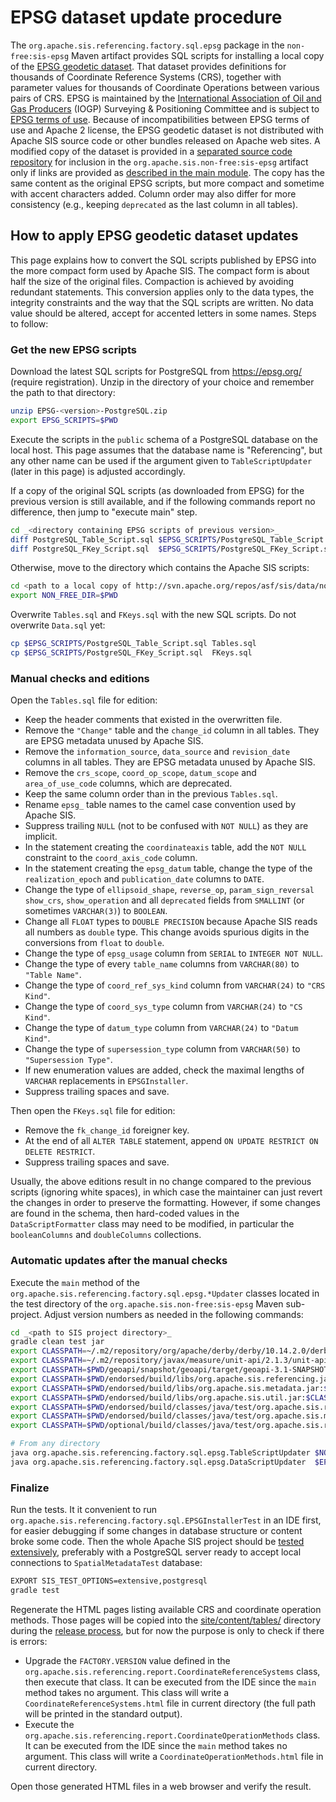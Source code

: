 # EPSG dataset update procedure

The `org.apache.sis.referencing.factory.sql.epsg` package in the `non-free:sis-epsg` Maven artifact
provides SQL scripts for installing a local copy of the [EPSG geodetic dataset](https://epsg.org/).
That dataset provides definitions for thousands of Coordinate Reference Systems (CRS),
together with parameter values for thousands of Coordinate Operations between various pairs of CRS.
EPSG is maintained by the [International Association of Oil and Gas Producers](https://www.iogp.org/) (IOGP)
Surveying & Positioning Committee and is subject to [EPSG terms of use](https://epsg.org/terms-of-use.html).
Because of incompatibilities between EPSG terms of use and Apache 2 license,
the EPSG geodetic dataset is not distributed with Apache SIS source code or other bundles released on Apache web sites.
A modified copy of the dataset is provided in a [separated source code repository](https://svn.apache.org/repos/asf/sis/data/non-free/EPSG/)
for inclusion in the `org.apache.sis.non-free:sis-epsg` artifact only if links are provided as
[described in the main module](../../../../../../../../main/org/apache/sis/referencing/factory/sql/epsg/README.md).
The copy has the same content as the original EPSG scripts, but more compact and sometime with accent characters added.
Column order may also differ for more consistency (e.g., keeping `deprecated` as the last column in all tables).


## How to apply EPSG geodetic dataset updates

This page explains how to convert the SQL scripts published by EPSG into the more compact form used by Apache SIS.
The compact form is about half the size of the original files. Compaction is achieved by avoiding redundant statements.
This conversion applies only to the data types, the integrity constraints and the way that the SQL scripts are written.
No data value should be altered, accept for accented letters in some names. Steps to follow:


### Get the new EPSG scripts

Download the latest SQL scripts for PostgreSQL from https://epsg.org/ (require registration).
Unzip in the directory of your choice and remember the path to that directory:

```bash
unzip EPSG-<version>-PostgreSQL.zip
export EPSG_SCRIPTS=$PWD
```

Execute the scripts in the `public` schema of a PostgreSQL database on the local host.
This page assumes that the database name is "Referencing", but any other name can be used
if the argument given to `TableScriptUpdater` (later in this page) is adjusted accordingly.

If a copy of the original SQL scripts (as downloaded from EPSG) for the previous version is still available,
and if the following commands report no difference, then jump to "execute main" step.

```bash
cd _<directory containing EPSG scripts of previous version>_
diff PostgreSQL_Table_Script.sql $EPSG_SCRIPTS/PostgreSQL_Table_Script.sql
diff PostgreSQL_FKey_Script.sql  $EPSG_SCRIPTS/PostgreSQL_FKey_Script.sql
```

Otherwise, move to the directory which contains the Apache SIS scripts:

```bash
cd <path to a local copy of http://svn.apache.org/repos/asf/sis/data/non-free/EPSG/>
export NON_FREE_DIR=$PWD
```

Overwrite `Tables.sql` and `FKeys.sql` with the new SQL scripts.
Do not overwrite `Data.sql` yet:

```bash
cp $EPSG_SCRIPTS/PostgreSQL_Table_Script.sql Tables.sql
cp $EPSG_SCRIPTS/PostgreSQL_FKey_Script.sql  FKeys.sql
```


### Manual checks and editions

Open the `Tables.sql` file for edition:

* Keep the header comments that existed in the overwritten file.
* Remove the `"Change"` table and the `change_id` column in all tables. They are EPSG metadata unused by Apache SIS.
* Remove the `information_source`, `data_source` and `revision_date` columns in all tables. They are EPSG metadata unused by Apache SIS.
* Remove the `crs_scope`, `coord_op_scope`, `datum_scope` and `area_of_use_code` columns, which are deprecated.
* Keep the same column order than in the previous `Tables.sql`.
* Rename `epsg_` table names to the camel case convention used by Apache SIS.
* Suppress trailing `NULL` (not to be confused with `NOT NULL`) as they are implicit.
* In the statement creating the `coordinateaxis` table,
  add the `NOT NULL` constraint to the `coord_axis_code` column.
* In the statement creating the `epsg_datum` table,
  change the type of the `realization_epoch` and `publication_date` columns to `DATE`.
* Change the type of `ellipsoid_shape`, `reverse_op`, `param_sign_reversal`
  `show_crs`, `show_operation` and all `deprecated` fields from `SMALLINT`
  (or sometimes `VARCHAR(3)`) to `BOOLEAN`.
* Change all `FLOAT` types to `DOUBLE PRECISION` because Apache SIS reads all numbers as `double` type.
  This change avoids spurious digits in the conversions from `float` to `double`.
* Change the type of `epsg_usage` column from `SERIAL` to `INTEGER NOT NULL`.
* Change the type of every `table_name` columns from `VARCHAR(80)` to `"Table Name"`.
* Change the type of `coord_ref_sys_kind` column from `VARCHAR(24)` to `"CRS Kind"`.
* Change the type of `coord_sys_type` column from `VARCHAR(24)` to `"CS Kind"`.
* Change the type of `datum_type` column from `VARCHAR(24)` to `"Datum Kind"`.
* Change the type of `supersession_type` column from `VARCHAR(50)` to `"Supersession Type"`.
* If new enumeration values are added, check the maximal lengths of `VARCHAR` replacements in `EPSGInstaller`.
* Suppress trailing spaces and save.

Then open the `FKeys.sql` file for edition:

* Remove the `fk_change_id` foreigner key.
* At the end of all `ALTER TABLE` statement, append `ON UPDATE RESTRICT ON DELETE RESTRICT`.
* Suppress trailing spaces and save.

Usually, the above editions result in no change compared to the previous scripts (ignoring white spaces),
in which case the maintainer can just revert the changes in order to preserve the formatting.
However, if some changes are found in the schema, then hard-coded values in the `DataScriptFormatter` class
may need to be modified, in particular the `booleanColumns` and `doubleColumns` collections.


### Automatic updates after the manual checks

Execute the `main` method of the `org.apache.sis.referencing.factory.sql.epsg.*Updater` classes
located in the test directory of the `org.apache.sis.non-free:sis-epsg` Maven sub-project.
Adjust version numbers as needed in the following commands:

```bash
cd _<path to SIS project directory>_
gradle clean test jar
export CLASSPATH=~/.m2/repository/org/apache/derby/derby/10.14.2.0/derby-10.14.2.0.jar
export CLASSPATH=~/.m2/repository/javax/measure/unit-api/2.1.3/unit-api-2.1.3.jar:$CLASSPATH
export CLASSPATH=$PWD/geoapi/snapshot/geoapi/target/geoapi-3.1-SNAPSHOT.jar:$CLASSPATH
export CLASSPATH=$PWD/endorsed/build/libs/org.apache.sis.referencing.jar:$CLASSPATH
export CLASSPATH=$PWD/endorsed/build/libs/org.apache.sis.metadata.jar:$CLASSPATH
export CLASSPATH=$PWD/endorsed/build/libs/org.apache.sis.util.jar:$CLASSPATH
export CLASSPATH=$PWD/endorsed/build/classes/java/test/org.apache.sis.referencing:$CLASSPATH
export CLASSPATH=$PWD/endorsed/build/classes/java/test/org.apache.sis.metadata:$CLASSPATH
export CLASSPATH=$PWD/optional/build/classes/java/test/org.apache.sis.referencing.epsg:$CLASSPATH

# From any directory
java org.apache.sis.referencing.factory.sql.epsg.TableScriptUpdater $NON_FREE_DIR/Tables.sql Referencing
java org.apache.sis.referencing.factory.sql.epsg.DataScriptUpdater  $EPSG_SCRIPTS/PostgreSQL_Data_Script.sql $NON_FREE_DIR/Data.sql
```


### Finalize

Run the tests. It it convenient to run `org.apache.sis.referencing.factory.sql.EPSGInstallerTest`
in an IDE first, for easier debugging if some changes in database structure or content broke some code.
Then the whole Apache SIS project should be [tested extensively](https://sis.apache.org/source.html#tests),
preferably with a PostgreSQL server ready to accept local connections to `SpatialMetadataTest` database:

```bash
EXPORT SIS_TEST_OPTIONS=extensive,postgresql
gradle test
```

Regenerate the HTML pages listing available CRS and coordinate operation methods.
Those pages will be copied into the
[site/content/tables/](https://github.com/apache/sis-site/tree/main/static/tables)
directory during the [release process](https://sis.apache.org/release-management.html#update-crs-list),
but for now the purpose is only to check if there is errors:

* Upgrade the `FACTORY.VERSION` value defined in the
  `org.apache.sis.referencing.report.CoordinateReferenceSystems` class, then execute that class.
  It can be executed from the IDE since the `main` method takes no argument.
  This class will write a `CoordinateReferenceSystems.html` file in current directory
  (the full path will be printed in the standard output).
* Execute the `org.apache.sis.referencing.report.CoordinateOperationMethods` class.
  It can be executed from the IDE since the `main` method takes no argument.
  This class will write a `CoordinateOperationMethods.html` file in current directory.

Open those generated HTML files in a web browser and verify the result.
